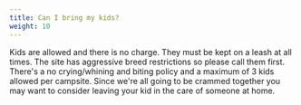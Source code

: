 ```yaml
---
title: Can I bring my kids?
weight: 10
---
```

Kids are allowed and there is no charge. They must be kept on a leash at all times. The site has aggressive breed restrictions so please call them first. There's a no crying/whining and biting policy and a maximum of 3 kids allowed per campsite. Since we're all going to be crammed together you may want to consider leaving your kid in the care of someone at home.
